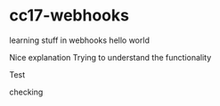 # cc17-webhooks
learning stuff in webhooks
hello world

Nice explanation
Trying to understand the functionality

Test

checking

